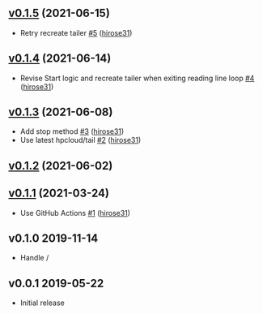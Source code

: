 ## [v0.1.5](https://github.com/hirose31/ltsv-tailer/compare/v0.1.4...v0.1.5) (2021-06-15)

* Retry recreate tailer [#5](https://github.com/hirose31/ltsv-tailer/pull/5) ([hirose31](https://github.com/hirose31))

## [v0.1.4](https://github.com/hirose31/ltsv-tailer/compare/v0.1.3...v0.1.4) (2021-06-14)

* Revise Start logic and recreate tailer when exiting reading line loop [#4](https://github.com/hirose31/ltsv-tailer/pull/4) ([hirose31](https://github.com/hirose31))

## [v0.1.3](https://github.com/hirose31/ltsv-tailer/compare/v0.1.2...v0.1.3) (2021-06-08)

* Add stop method [#3](https://github.com/hirose31/ltsv-tailer/pull/3) ([hirose31](https://github.com/hirose31))
* Use latest hpcloud/tail [#2](https://github.com/hirose31/ltsv-tailer/pull/2) ([hirose31](https://github.com/hirose31))

## [v0.1.2](https://github.com/hirose31/ltsv-tailer/compare/v0.1.1...v0.1.2) (2021-06-02)


## [v0.1.1](https://github.com/hirose31/ltsv-tailer/compare/v0.1.0...v0.1.1) (2021-03-24)

* Use GitHub Actions [#1](https://github.com/hirose31/ltsv-tailer/pull/1) ([hirose31](https://github.com/hirose31))

## v0.1.0 2019-11-14

- Handle /

## v0.0.1 2019-05-22

- Initial release

